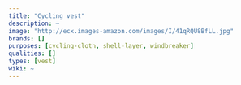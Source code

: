 ```yaml
---
title: "Cycling vest"
description: ~
image: "http://ecx.images-amazon.com/images/I/41qRQU8BfLL.jpg"
brands: []
purposes: [cycling-cloth, shell-layer, windbreaker]
qualities: []
types: [vest]
wiki: ~
---
```

